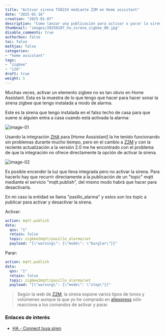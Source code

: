 ```yaml
---
title: "Activar sirena TS0224 mediante Z2M en Home assistant"
date: "2025-01-16"
creation: "2025-01-07"
description: "Como lanzar una publicación para activar o parar la sirena zigbee que uso en caso de alarma."
thumbnail: "images/20250107_ha_sirena_zigbee_00.jpg"
disable_comments: true
authorbox: false
toc: false
mathjax: false
categories:
- "home assistant"
tags:
- "zigbee"
- "z2m"
draft: true
weight: 5
---
```

Muchas veces, activar un elemento zigbee no es tan obvio en Home Assistant. Esta es la muestra de lo que tengo que hacer para hacer sonar la sirena zigbee que tengo instalada a modo de alarma.
<!--more-->
Este es la sirena que tengo instalada en el falso techo de casa para que suene si alguien entra a casa cuando está activada la alarma:

![image-01]

Usando la integración [ZHA] para [Home Asssistant] la he tenido funcionando sin problemas durante mucho tiempo, pero en el cambio a [Z2M] y con la reciente actualización a la versión 2.0 me he encontrado con el problema de que la integración no ofrece directamente la opción de activar la sirena.

![image-02]

Es posible encender la luz que lleva integrada pero no activar la sirena. Para hacerlo hay que recurrir directamente a la publicación de un "topic" mqtt mediante el servicio "mqtt.publish", del mismo modo habrá que hacer para desactivarla.

En mi caso la entidad se llama "pasillo_alarma" y estos son los topic a publicar para activar y desactivar la sirena.

Activar:
``` yaml
action: mqtt.publish
data:
  qos: "1"
  retain: false
  topic: zigbee2mqtt/pasillo_alarma/set
  payload: "{\"warning\": {\"mode\": \"burglar\"}}"
```

Parar:
``` yaml
action: mqtt.publish
data:
  qos: "1"
  retain: false
  topic: zigbee2mqtt/pasillo_alarma/set
  payload: "{\"warning\": {\"mode\": \"stop\"}}"
```

> Según la web de [Z2M], la sirena expone varios tipos de tonos y volúmenes aunque la que yo he comprado en [aliexpress] sólo reacciona a los comandos de activar y parar.

### Enlaces de interés
- [HA - Connect tuya siren](https://community.home-assistant.io/t/how-to-connect-the-zigbee-tuya-siren-ts0224-to-ha/668855/11)

[Home Assistant]: https://www.home-assistant.io
[aliexpress]: https://es.aliexpress.com/item/1005006115347609.html
[TS0224]: https://www.zigbee2mqtt.io/devices/TS0224.html
[ZHA]: https://www.home-assistant.io/integrations/zha/
[Z2M]: https://www.zigbee2mqtt.io

[image-01]: /images/20250107_ha_sirena_zigbee_01.jpg
[image-02]: /images/20250107_ha_sirena_zigbee_02.jpg



